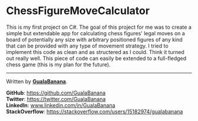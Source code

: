 # ChessFigureMoveCalculator

This is my first project on C#. 
The goal of this project for me was to create a simple but extendable app
for calculating chess figures' legal moves on a board of potentially any size
with arbitrary positioned figures of any kind that can be provided with any
type of movement strategy.
I tried to implement this code as clean and as structered as I could. Think it
turned out really well. This piece of code can easily be extended to a
full-fledged chess game (this is my plan for the future).

---
Written by **[GualaBanana]("www.linkedin.com/in/GualaBanana")**.

**GitHub**: https://github.com/GualaBanana<br/>
**Twitter**: https://twitter.com/GualaBanana<br/>
**LinkedIn**: www.linkedin.com/in/GualaBanana<br/>
**StackOverflow**: https://stackoverflow.com/users/15182974/gualabanana
